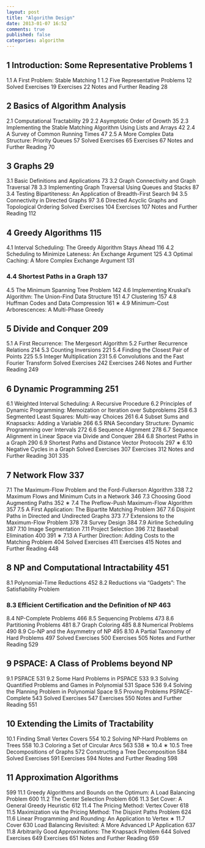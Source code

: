 ```yaml
---
layout: post
title: "Algorithm Design"
date: 2013-01-07 16:52
comments: true
published: false
categories: algorithm
---
```


## 1 Introduction: Some Representative Problems 1

1.1 A First Problem: Stable Matching 1
1.2 Five Representative Problems 12
Solved Exercises 19
Exercises 22
Notes and Further Reading 28

## 2 Basics of Algorithm Analysis
2.1 Computational Tractability 29
2.2 Asymptotic Order of Growth 35
2.3 Implementing the Stable Matching Algorithm Using Lists and
Arrays 42
2.4 A Survey of Common Running Times 47
2.5 A More Complex Data Structure: Priority Queues 57
Solved Exercises 65
Exercises 67
Notes and Further Reading 70

## 3 Graphs 29
3.1 Basic Definitions and Applications 73
3.2 Graph Connectivity and Graph Traversal 78
3.3 Implementing Graph Traversal Using Queues and Stacks 87
3.4 Testing Bipartiteness: An Application of Breadth-First Search 94
3.5 Connectivity in Directed Graphs 97
3.6 Directed Acyclic Graphs and Topological Ordering Solved Exercises 104
Exercises 107
Notes and Further Reading 112

## 4 Greedy Algorithms 115

4.1 Interval Scheduling: The Greedy Algorithm Stays Ahead 116 4.2 Scheduling to Minimize Lateness: An Exchange Argument 125 4.3 Optimal Caching: A More Complex Exchange Argument 131 
### 4.4 Shortest Paths in a Graph 137
4.5 The Minimum Spanning Tree Problem 142
4.6 Implementing Kruskal’s Algorithm: The Union-Find Data
Structure 151 4.7 Clustering 157
4.8 Huffman Codes and Data Compression 161
∗ 4.9 Minimum-Cost Arborescences: A Multi-Phase Greedy

## 5 Divide and Conquer 209
5.1 A First Recurrence: The Mergesort Algorithm
5.2 Further Recurrence Relations 214
5.3 Counting Inversions 221
5.4 Finding the Closest Pair of Points 225
5.5 Integer Multiplication 231
5.6 Convolutions and the Fast Fourier Transform
Solved Exercises 242
Exercises 246
Notes and Further Reading 249

## 6 Dynamic Programming 251

6.1 Weighted Interval Scheduling: A Recursive Procedure
6.2 Principles of Dynamic Programming: Memoization or Iteration
over Subproblems 258
6.3 Segmented Least Squares: Multi-way Choices 261
6.4 Subset Sums and Knapsacks: Adding a Variable 266
6.5 RNA Secondary Structure: Dynamic Programming over
Intervals 272
6.6 Sequence Alignment 278
6.7 Sequence Alignment in Linear Space via Divide and
Conquer 284
6.8 Shortest Paths in a Graph 290
6.9 Shortest Paths and Distance Vector Protocols
297
∗ 6.10
Negative Cycles in a Graph Solved Exercises 307 Exercises 312
Notes and Further Reading
301
335

## 7 Network Flow 337
7.1 The Maximum-Flow Problem and the Ford-Fulkerson Algorithm 338
7.2 Maximum Flows and Minimum Cuts in a Network 346
7.3 Choosing Good Augmenting Paths 352
∗ 7.4 The Preflow-Push Maximum-Flow Algorithm 357
7.5 A First Application: The Bipartite Matching Problem 367 7.6 Disjoint Paths in Directed and Undirected Graphs 373 7.7 Extensions to the Maximum-Flow Problem 378
7.8 Survey Design 384
7.9 Airline Scheduling 387
7.10 Image Segmentation
7.11 Project Selection 396 7.12 Baseball Elimination 400
391
∗ 7.13 A Further Direction: Adding Costs to the Matching Problem 404 Solved Exercises 411
Exercises 415
Notes and Further Reading 448

## 8 NP and Computational Intractability 451
8.1 Polynomial-Time Reductions 452
8.2 Reductions via “Gadgets”: The Satisfiability Problem
### 8.3 Efficient Certification and the Definition of NP 463

8.4 NP-Complete Problems 466
8.5 Sequencing Problems 473
8.6 Partitioning Problems 481
8.7 Graph Coloring 485
8.8 Numerical Problems 490
8.9 Co-NP and the Asymmetry of NP 495
8.10 A Partial Taxonomy of Hard Problems 497
Solved Exercises 500
Exercises 505
Notes and Further Reading 529

## 9 PSPACE: A Class of Problems beyond NP
9.1 PSPACE 531
9.2 Some Hard Problems in PSPACE 533
9.3 Solving Quantified Problems and Games in Polynomial
531
Space 536
9.4 Solving the Planning Problem in Polynomial Space
9.5 Proving Problems PSPACE-Complete 543
Solved Exercises 547
Exercises 550
Notes and Further Reading 551

## 10 Extending the Limits of Tractability
10.1 Finding Small Vertex Covers 554
10.2 Solving NP-Hard Problems on Trees 558
10.3 Coloring a Set of Circular Arcs 563
538
∗ 10.4 ∗ 10.5
Tree Decompositions of Graphs 572 Constructing a Tree Decomposition 584 Solved Exercises 591
Exercises 594
Notes and Further Reading 598

## 11 Approximation Algorithms
599
11.1 Greedy Algorithms and Bounds on the Optimum: A Load Balancing Problem 600
11.2 The Center Selection Problem 606
11.3 Set Cover: A General Greedy Heuristic 612
11.4 The Pricing Method: Vertex Cover 618
11.5 Maximization via the Pricing Method: The Disjoint Paths
Problem 624
11.6 Linear Programming and Rounding: An Application to Vertex
∗ 11.7
Cover 630
Load Balancing Revisited: A More Advanced LP Application 637
11.8 Arbitrarily Good Approximations: The Knapsack Problem 644 Solved Exercises 649
Exercises 651
Notes and Further Reading 659
